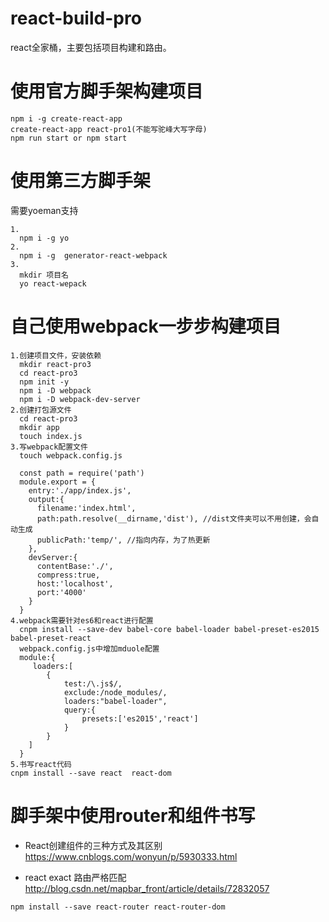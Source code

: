 # react-build-pro
react全家桶，主要包括项目构建和路由。

# 使用官方脚手架构建项目
```
npm i -g create-react-app
create-react-app react-pro1(不能写驼峰大写字母)
npm run start or npm start
```

# 使用第三方脚手架
需要yoeman支持
```
1.
  npm i -g yo
2.
  npm i -g  generator-react-webpack
3.
  mkdir 项目名
  yo react-wepack
```

# 自己使用webpack一步步构建项目
```
1.创建项目文件，安装依赖
  mkdir react-pro3
  cd react-pro3
  npm init -y
  npm i -D webpack
  npm i -D webpack-dev-server
2.创建打包源文件
  cd react-pro3
  mkdir app
  touch index.js
3.写webpack配置文件
  touch webpack.config.js
  
  const path = require('path')
  module.export = {
    entry:'./app/index.js',
    output:{
      filename:'index.html',
      path:path.resolve(__dirname,'dist'), //dist文件夹可以不用创建，会自动生成
      publicPath:'temp/', //指向内存，为了热更新
    },
    devServer:{
      contentBase:'./',
      compress:true,
      host:'localhost',
      port:'4000'
    }
  }
4.webpack需要针对es6和react进行配置
  cnpm install --save-dev babel-core babel-loader babel-preset-es2015 babel-preset-react
  webpack.config.js中增加mduole配置
  module:{
     loaders:[
        {
            test:/\.js$/,
            exclude:/node_modules/,
            loaders:"babel-loader",
            query:{
                presets:['es2015','react']
            }
        }
    ]   
  }
5.书写react代码
cnpm install --save react  react-dom
```

# 脚手架中使用router和组件书写
- React创建组件的三种方式及其区别
https://www.cnblogs.com/wonyun/p/5930333.html

- react exact 路由严格匹配
http://blog.csdn.net/mapbar_front/article/details/72832057
```
npm install --save react-router react-router-dom
```